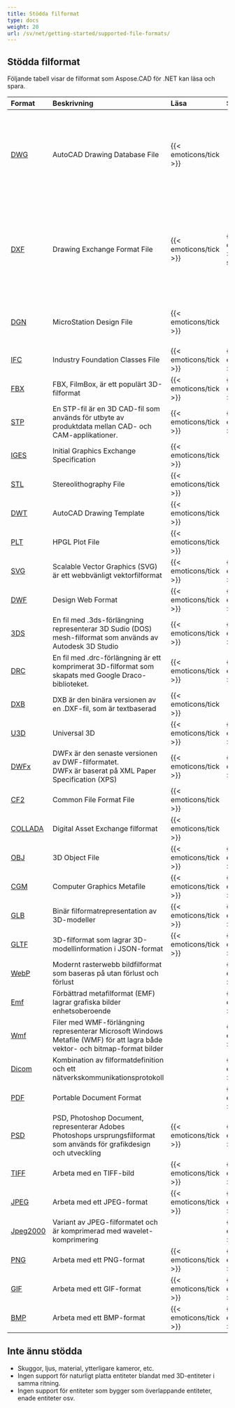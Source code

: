 ```yaml
---
title: Stödda filformat
type: docs
weight: 20
url: /sv/net/getting-started/supported-file-formats/
---
```


## **Stödda filformat**

Följande tabell visar de filformat som Aspose.CAD för .NET kan läsa och spara.

|**Format**|**Beskrivning**|**Läsa**|**Spara**|**Kommentarer**|
| :- | :- | :- | :- | :- |
|[DWG](https://docs.fileformat.com/cad/dwg/)|AutoCAD Drawing Database File|{{< emoticons/tick >}}| |- 3D Solids (Konisk, Sfär, Torus, Cylinder, Låda, Kil)<br />- Trådade modeller.<br />- Grundläggande vykubpositioner.<br />- 3D Ytor.|
|[DXF](https://docs.fileformat.com/cad/dxf/)|Drawing Exchange Format File|{{< emoticons/tick >}}|{{< emoticons/tick >}} (Delvis stödd)|- 3D Solids (Konisk, Sfär, Torus, Cylinder, Låda, Kil)<br />- Trådade modeller.<br />- Grundläggande vykubpositioner.<br />- 3D Ytor.<br />- Ytor, Nät|
|[DGN](https://docs.fileformat.com/cad/dgn/)|MicroStation Design File|{{< emoticons/tick >}}| |- 3D Solids (Konisk, Sfär, Torus, Cylinder, Låda, Kil)<br />- Ytor, Nät|
|[IFC](https://docs.fileformat.com/cad/ifc/)|Industry Foundation Classes File|{{< emoticons/tick >}}|{{< emoticons/tick >}}| |
|[FBX](https://docs.fileformat.com/3d/fbx/)|FBX, FilmBox, är ett populärt 3D-filformat|{{< emoticons/tick >}}|{{< emoticons/tick >}}| |
|[STP](https://docs.fileformat.com/3d/stp/)|En STP-fil är en 3D CAD-fil som används för utbyte av produktdata mellan CAD- och CAM-applikationer.|{{< emoticons/tick >}}|{{< emoticons/tick >}}| |
|[IGES](https://docs.fileformat.com/cad/iges/)|Initial Graphics Exchange Specification|{{< emoticons/tick >}}| | |
|[STL](https://docs.fileformat.com/cad/stl/)|Stereolithography File|{{< emoticons/tick >}}| | |
|[DWT](https://docs.fileformat.com/cad/dwt/)|AutoCAD Drawing Template|{{< emoticons/tick >}}| | |
|[PLT](https://docs.fileformat.com/cad/plt/)|HPGL Plot File|{{< emoticons/tick >}}| | |
|[SVG](https://docs.fileformat.com/page-description-language/svg/)|Scalable Vector Graphics (SVG) är ett webbvänligt vektorfilformat|{{< emoticons/tick >}}|{{< emoticons/tick >}}| |
|[DWF](https://docs.fileformat.com/cad/dwf/)|Design Web Format|{{< emoticons/tick >}}|{{< emoticons/tick >}}| |
|[3DS](https://docs.fileformat.com/3d/3ds/)|En fil med .3ds-förlängning representerar 3D Sudio (DOS) mesh-filformat som används av Autodesk 3D Studio|{{< emoticons/tick >}}|{{< emoticons/tick >}}| |
|[DRC](https://docs.fileformat.com/3d/drc/)|En fil med .drc-förlängning är ett komprimerat 3D-filformat som skapats med Google Draco-biblioteket.|{{< emoticons/tick >}}|{{< emoticons/tick >}}| |
|[DXB](https://docs.fileformat.com/cad/dxb/)|DXB är den binära versionen av en .DXF-fil, som är textbaserad|{{< emoticons/tick >}}| | |
|[U3D](https://docs.fileformat.com/3d/u3d/)|Universal 3D|{{< emoticons/tick >}}|{{< emoticons/tick >}}|||||
|[DWFx](https://docs.fileformat.com/cad/dwfx/)|DWFx är den senaste versionen av DWF-filformatet. <br />DWFx är baserat på XML Paper Specification (XPS)|{{< emoticons/tick >}}|{{< emoticons/tick >}}| |
|[CF2](https://docs.fileformat.com/cad/cf2/)|Common File Format File|{{< emoticons/tick >}}| | |
|[COLLADA](https://docs.fileformat.com/3d/dae/)|Digital Asset Exchange filformat|{{< emoticons/tick >}}| | |
|[OBJ](https://docs.fileformat.com/3d/obj/)|3D Object File|{{< emoticons/tick >}}|{{< emoticons/tick >}}| |
|[CGM](https://docs.fileformat.com/page-description-language/cgm/)|Computer Graphics Metafile|{{< emoticons/tick >}}|{{< emoticons/tick >}}| |
|[GLB](https://docs.fileformat.com/3d/glb/)|Binär filformatrepresentation av 3D-modeller|{{< emoticons/tick >}}|{{< emoticons/tick >}}| |
|[GLTF](https://docs.fileformat.com/3d/gltf/)|3D-filformat som lagrar 3D-modellinformation i JSON-format|{{< emoticons/tick >}}|{{< emoticons/tick >}}| |
|[WebP](https://docs.fileformat.com/image/webp/)|Modernt rasterwebb bildfilformat som baseras på utan förlust och förlust| |{{< emoticons/tick >}}| |
|[Emf](https://docs.fileformat.com/image/emf/)|Förbättrad metafilformat (EMF) lagrar grafiska bilder enhetsoberoende| |{{< emoticons/tick >}}| |
|[Wmf](https://docs.fileformat.com/image/wmf/)|Filer med WMF-förlängning representerar Microsoft Windows Metafile (WMF) för att lagra både vektor- och bitmap-format bilder| |{{< emoticons/tick >}}| |
|[Dicom](https://docs.fileformat.com/image/dicom/)|Kombination av filformatdefinition och ett nätverkskommunikationsprotokoll| |{{< emoticons/tick >}}| |
|[PDF](https://docs.fileformat.com/pdf/)|Portable Document Format| |{{< emoticons/tick >}}| |
|[PSD](https://docs.fileformat.com/image/psd/)|PSD, Photoshop Document, representerar Adobes Photoshops ursprungsfilformat som används för grafikdesign och utveckling|{{< emoticons/tick >}}|{{< emoticons/tick >}}| |
|[TIFF](https://docs.fileformat.com/image/tiff/)|Arbeta med en TIFF-bild|{{< emoticons/tick >}}|{{< emoticons/tick >}}| |
|[JPEG](https://docs.fileformat.com/image/jpeg/)|Arbeta med ett JPEG-format|{{< emoticons/tick >}}|{{< emoticons/tick >}}| |
|[Jpeg2000](https://docs.fileformat.com/image/j2c/)|Variant av JPEG-filformatet och är komprimerad med wavelet-komprimering| |{{< emoticons/tick >}}| |
|[PNG](https://docs.fileformat.com/image/png/)|Arbeta med ett PNG-format|{{< emoticons/tick >}}|{{< emoticons/tick >}}| |
|[GIF](https://docs.fileformat.com/image/gif/)|Arbeta med ett GIF-format|{{< emoticons/tick >}}|{{< emoticons/tick >}}| |
|[BMP](https://docs.fileformat.com/image/bmp/)|Arbeta med ett BMP-format|{{< emoticons/tick >}}|{{< emoticons/tick >}}| |

## **Inte ännu stödda**

- Skuggor, ljus, material, ytterligare kameror, etc.
- Ingen support för naturligt platta entiteter blandat med 3D-entiteter i samma ritning.
- Ingen support för entiteter som bygger som överlappande entiteter, enade entiteter osv.
